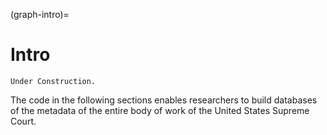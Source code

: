 (graph-intro)=

# Intro

```{note}
Under Construction.

```

The code in the following sections enables researchers to build databases of the metadata of the entire body of work of the United States Supreme Court.

